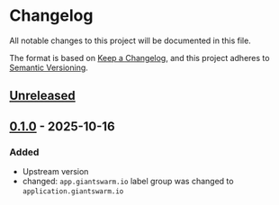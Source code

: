 # Changelog

All notable changes to this project will be documented in this file.

The format is based on [Keep a Changelog](https://keepachangelog.com/en/1.0.0/),
and this project adheres to [Semantic Versioning](https://semver.org/spec/v2.0.0.html).

## [Unreleased]

## [0.1.0] - 2025-10-16

### Added

- Upstream version
- changed: `app.giantswarm.io` label group was changed to `application.giantswarm.io`

[Unreleased]: https://github.com/giantswarm/kueue-app/compare/v0.1.0...HEAD
[0.1.0]: https://github.com/giantswarm/kueue-app/releases/tag/v0.1.0
